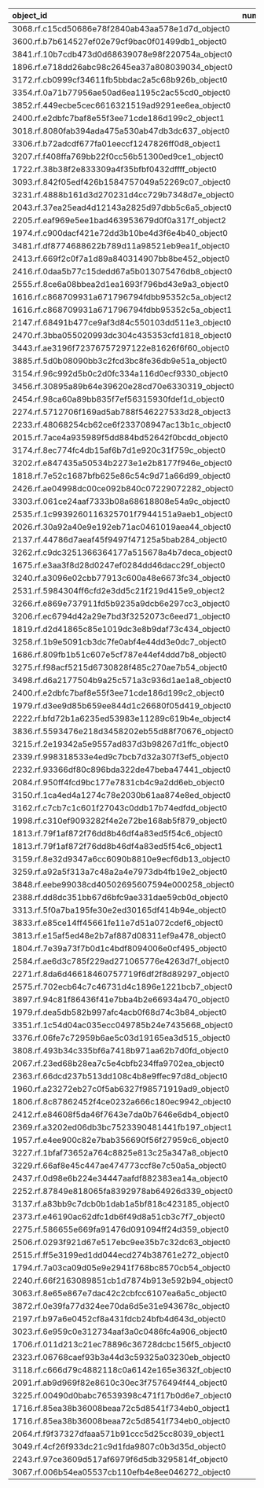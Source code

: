 | object_id                                        |   num_queries |   top1_rate |   top5_rate |   mean_rank |   median_rank |
|:-------------------------------------------------|--------------:|------------:|------------:|------------:|--------------:|
| 3068.rf.c15cd50686e78f2840ab43aa578e1d7d_object0 |             3 |           0 |           0 |     33.6667 |          30   |
| 3600.rf.b7b614527ef02e79cf9bac0f01499db1_object0 |             3 |           0 |           0 |     79      |          82   |
| 3841.rf.10b7cdb473d0d68639078e98f220754a_object0 |             3 |           0 |           0 |      6      |           6   |
| 1896.rf.e718dd26abc98c2645ea37a808039034_object0 |             2 |           0 |           0 |     29      |          29   |
| 3172.rf.cb0999cf34611fb5bbdac2a5c68b926b_object0 |             2 |           0 |           0 |     25      |          25   |
| 3354.rf.0a71b77956ae50ad6ea1195c2ac55cd0_object0 |             2 |           0 |           0 |    122.5    |         122.5 |
| 3852.rf.449ecbe5cec6616321519ad9291ee6ea_object0 |             2 |           0 |           0 |    112.5    |         112.5 |
| 2400.rf.e2dbfc7baf8e55f3ee71cde186d199c2_object1 |             2 |           0 |           0 |     71.5    |          71.5 |
| 3018.rf.8080fab394ada475a530ab47db3dc637_object0 |             2 |           0 |           0 |     24      |          24   |
| 3306.rf.b72adcdf677fa01eeccf1247826ff0d8_object1 |             2 |           0 |           0 |     20.5    |          20.5 |
| 3207.rf.f408ffa769bb22f0cc56b51300ed9ce1_object0 |             2 |           0 |           0 |    140.5    |         140.5 |
| 1722.rf.38b38f2e833309a4f35bfbf0432dffff_object0 |             1 |           0 |           1 |      5      |           5   |
| 3093.rf.842f05edf426b1584757049a52269c07_object0 |             1 |           0 |           0 |     78      |          78   |
| 3231.rf.4888b161d3d270231d4cc729b7348d7e_object0 |             1 |           0 |           0 |     96      |          96   |
| 2043.rf.37ea25ead4d12143a2825d97dbb5c6a5_object0 |             1 |           0 |           0 |     15      |          15   |
| 2205.rf.eaf969e5ee1bad463953679d0f0a317f_object2 |             1 |           0 |           0 |    144      |         144   |
| 1974.rf.c900dacf421e72dd3b10be4d3f6e4b40_object0 |             1 |           0 |           0 |     29      |          29   |
| 3481.rf.df8774688622b789d11a98521eb9ea1f_object0 |             1 |           0 |           0 |     29      |          29   |
| 2413.rf.669f2c0f7a1d89a840314907bb8be452_object0 |             1 |           0 |           0 |    119      |         119   |
| 2416.rf.0daa5b77c15dedd67a5b013075476db8_object0 |             1 |           0 |           0 |     25      |          25   |
| 2555.rf.8ce6a08bbea2d1ea1693f796bd43e9a3_object0 |             1 |           0 |           0 |     22      |          22   |
| 1616.rf.c868709931a671796794fdbb95352c5a_object2 |             1 |           0 |           0 |     24      |          24   |
| 1616.rf.c868709931a671796794fdbb95352c5a_object1 |             1 |           0 |           0 |     50      |          50   |
| 2147.rf.68491b477ce9af3d84c550103dd511e3_object0 |             1 |           0 |           0 |     28      |          28   |
| 2470.rf.3bba055020993dc304c435353cfd1818_object0 |             1 |           0 |           0 |    129      |         129   |
| 3443.rf.ae3196f72376757297122e81626f6f60_object0 |             1 |           0 |           0 |     71      |          71   |
| 3885.rf.5d0b08090bb3c2fcd3bc8fe36db9e51a_object0 |             1 |           0 |           1 |      4      |           4   |
| 3154.rf.96c992d5b0c2d0fc334a116d0ecf9330_object0 |             1 |           0 |           0 |    101      |         101   |
| 3456.rf.30895a89b64e39620e28cd70e6330319_object0 |             1 |           0 |           0 |     19      |          19   |
| 2454.rf.98ca60a89bb835f7ef56315930fdef1d_object0 |             1 |           0 |           0 |     89      |          89   |
| 2274.rf.5712706f169ad5ab788f546227533d28_object3 |             1 |           0 |           0 |    103      |         103   |
| 2233.rf.48068254cb62ce6f233708947ac13b1c_object0 |             1 |           0 |           0 |     20      |          20   |
| 2015.rf.7ace4a935989f5dd884bd52642f0bcdd_object0 |             1 |           0 |           1 |      5      |           5   |
| 3174.rf.8ec774fc4db15af6b7d1e920c31f759c_object0 |             1 |           0 |           0 |    137      |         137   |
| 3202.rf.e847435a50534b2273e1e2b8177f946e_object0 |             1 |           0 |           1 |      3      |           3   |
| 1818.rf.7e52c1687bfb625e86c54c9d71a66d99_object0 |             1 |           0 |           0 |     58      |          58   |
| 2426.rf.ae04998dc00ce092b840c07229072282_object0 |             1 |           0 |           0 |     20      |          20   |
| 3303.rf.061ce24aaf7333b08a68618808e54a9c_object0 |             1 |           0 |           0 |     55      |          55   |
| 2535.rf.1c9939260116325701f7944151a9aeb1_object0 |             1 |           0 |           0 |     79      |          79   |
| 2026.rf.30a92a40e9e192eb71ac0461019aea44_object0 |             1 |           0 |           0 |     56      |          56   |
| 2137.rf.44786d7aeaf45f9497f47125a5bab284_object0 |             1 |           0 |           0 |     11      |          11   |
| 3262.rf.c9dc3251366364177a515678a4b7deca_object0 |             1 |           0 |           0 |     81      |          81   |
| 1675.rf.e3aa3f8d28d0247ef0284dd46dacc29f_object0 |             1 |           0 |           0 |     59      |          59   |
| 3240.rf.a3096e02cbb77913c600a48e6673fc34_object0 |             1 |           0 |           0 |    115      |         115   |
| 2531.rf.5984304ff6cfd2e3dd5c21f219d415e9_object2 |             1 |           0 |           0 |     15      |          15   |
| 3266.rf.e869e737911fd5b9235a9dcb6e297cc3_object0 |             1 |           0 |           0 |     77      |          77   |
| 3206.rf.ec6794d42a29e7bd3f3252073c6eed71_object0 |             1 |           0 |           0 |     65      |          65   |
| 1819.rf.d2d41865c85e1019dc3e8b9daf73c434_object0 |             1 |           0 |           0 |    147      |         147   |
| 3258.rf.1b9e5091cb3dc7fe0abf4e44dd3e0dc7_object0 |             1 |           0 |           0 |     47      |          47   |
| 1686.rf.809fb1b51c607e5cf787e44ef4ddd7b8_object0 |             1 |           0 |           0 |     10      |          10   |
| 3275.rf.f98acf5215d6730828f485c270ae7b54_object0 |             1 |           0 |           0 |    106      |         106   |
| 3498.rf.d6a2177504b9a25c571a3c936d1ae1a8_object0 |             1 |           0 |           0 |    125      |         125   |
| 2400.rf.e2dbfc7baf8e55f3ee71cde186d199c2_object0 |             1 |           0 |           0 |    119      |         119   |
| 1979.rf.d3ee9d85b659ee844d1c26680f05d419_object0 |             1 |           0 |           0 |     22      |          22   |
| 2222.rf.bfd72b1a6235ed53983e11289c619b4e_object4 |             1 |           0 |           0 |     21      |          21   |
| 3836.rf.5593476e218d3458202eb55d88f70676_object0 |             1 |           0 |           0 |     33      |          33   |
| 3215.rf.2e19342a5e9557ad837d3b98267d1ffc_object0 |             1 |           0 |           0 |     18      |          18   |
| 2339.rf.998318533e4ed9c7bcb7d32a307f3ef5_object0 |             1 |           0 |           0 |     35      |          35   |
| 2232.rf.93366df80c896bda322de47beba47441_object0 |             1 |           0 |           0 |     21      |          21   |
| 2084.rf.950ff4fcd9bc177e7831cb4c9a2dd6eb_object0 |             1 |           0 |           0 |     51      |          51   |
| 3150.rf.1ca4ed4a1274c78e2030b61aa874e8ed_object0 |             1 |           0 |           0 |     78      |          78   |
| 3162.rf.c7cb7c1c601f27043c0ddb17b74edfdd_object0 |             1 |           0 |           0 |    121      |         121   |
| 1998.rf.c310ef9093282f4e2e72be168ab5f879_object0 |             1 |           0 |           0 |     16      |          16   |
| 1813.rf.79f1af872f76dd8b46df4a83ed5f54c6_object0 |             1 |           0 |           0 |      7      |           7   |
| 1813.rf.79f1af872f76dd8b46df4a83ed5f54c6_object1 |             1 |           0 |           0 |     22      |          22   |
| 3159.rf.8e32d9347a6cc6090b8810e9ecf6db13_object0 |             1 |           0 |           0 |     79      |          79   |
| 3259.rf.a92a5f313a7c48a2a4e7973db4fb19e2_object0 |             1 |           0 |           0 |     67      |          67   |
| 3848.rf.eebe99038cd40502695607594e000258_object0 |             1 |           0 |           0 |     59      |          59   |
| 2388.rf.dd8dc351bb67d6bfc9ae331dae59cb0d_object0 |             1 |           0 |           0 |     10      |          10   |
| 3313.rf.5f0a7ba195fe30e2ed30165df414b94e_object0 |             1 |           0 |           0 |     31      |          31   |
| 3833.rf.e85ce14ff45661fe11e7d51a072cdef6_object0 |             1 |           0 |           0 |     66      |          66   |
| 3813.rf.e15af5ed48e2b7af887d08311ef9a478_object0 |             1 |           0 |           0 |    139      |         139   |
| 1804.rf.7e39a73f7b0d1c4bdf8094006e0cf495_object0 |             1 |           0 |           0 |     27      |          27   |
| 2584.rf.ae6d3c785f229ad271065776e4263d7f_object0 |             1 |           0 |           0 |     76      |          76   |
| 2271.rf.8da6d46618460757719f6df2f8d89297_object0 |             1 |           0 |           0 |     68      |          68   |
| 2575.rf.702ecb64c7c46731d4c1896e1221bcb7_object0 |             1 |           0 |           0 |     99      |          99   |
| 3897.rf.94c81f86436f41e7bba4b2e66934a470_object0 |             1 |           0 |           0 |    104      |         104   |
| 1979.rf.dea5db582b997afc4acb0f68d74c3b84_object0 |             1 |           0 |           0 |     27      |          27   |
| 3351.rf.1c54d04ac035ecc049785b24e7435668_object0 |             1 |           0 |           0 |     28      |          28   |
| 3376.rf.06fe7c72959b6ae5c03d19165ea3d515_object0 |             1 |           0 |           0 |     51      |          51   |
| 3808.rf.493b34c335bf6a7418b971aa62b7d0fd_object0 |             1 |           0 |           0 |     83      |          83   |
| 2067.rf.23ed68b28ea7c5e4cbfb234ffa9702ea_object0 |             1 |           0 |           0 |     23      |          23   |
| 2363.rf.66dcd237b513dd108c4b8e9ffec97d8d_object0 |             1 |           0 |           1 |      5      |           5   |
| 1960.rf.a23272eb27c0f5ab6327f98571919ad9_object0 |             1 |           0 |           0 |     52      |          52   |
| 1806.rf.8c87862452f4ce0232a666c180ec9942_object0 |             1 |           0 |           0 |     12      |          12   |
| 2412.rf.e84608f5da46f7643e7da0b7646e6db4_object0 |             1 |           0 |           0 |     49      |          49   |
| 2369.rf.a3202ed06db3bc7523390481441fb197_object1 |             1 |           0 |           0 |     75      |          75   |
| 1957.rf.e4ee900c82e7bab356690f56f27959c6_object0 |             1 |           0 |           0 |     10      |          10   |
| 3227.rf.1bfaf73652a764c8825e813c25a347a8_object0 |             1 |           0 |           0 |     25      |          25   |
| 3229.rf.66af8e45c447ae474773ccf8e7c50a5a_object0 |             1 |           0 |           0 |     41      |          41   |
| 2437.rf.0d98e6b224e34447aafdf882383ea14a_object0 |             1 |           0 |           0 |     11      |          11   |
| 2252.rf.87849e818065fa8392978ab64926d339_object0 |             1 |           0 |           0 |     12      |          12   |
| 3137.rf.a83bb9c7dcb0b1dab1a5bf818c423185_object0 |             1 |           0 |           0 |     16      |          16   |
| 2373.rf.e46190ac62dfc1db6f49d8a51cb3c7f7_object0 |             1 |           0 |           0 |     44      |          44   |
| 2275.rf.586655e669fa91476d091094ff24d359_object0 |             1 |           0 |           1 |      2      |           2   |
| 2506.rf.0293f921d67e517ebc9ee35b7c32dc63_object0 |             1 |           0 |           0 |     52      |          52   |
| 2515.rf.ff5e3199ed1dd044ecd274b38761e272_object0 |             1 |           0 |           0 |     29      |          29   |
| 1794.rf.7a03ca09d05e9e2941f768bc8570cb54_object0 |             1 |           0 |           0 |     92      |          92   |
| 2240.rf.66f2163089851cb1d7874b913e592b94_object0 |             1 |           0 |           0 |     60      |          60   |
| 3063.rf.8e65e867e7dac42c2cbfcc6107ea6a5c_object0 |             1 |           0 |           0 |     54      |          54   |
| 3872.rf.0e39fa77d324ee70da6d5e31e943678c_object0 |             1 |           0 |           0 |     21      |          21   |
| 2197.rf.b97a6e0452cf8a431fdcb24bfb4d643d_object0 |             1 |           0 |           1 |      2      |           2   |
| 3023.rf.6e959c0e312734aaf3a0c0486fc4a906_object0 |             1 |           0 |           0 |     98      |          98   |
| 1706.rf.011d213c21ec78896c36728dcbc156f5_object0 |             1 |           0 |           0 |     68      |          68   |
| 2323.rf.06768caef93b3a44d3c59325a03230eb_object0 |             1 |           0 |           0 |     52      |          52   |
| 3118.rf.c666d79c4882118c0a6142e165e3632f_object0 |             1 |           0 |           0 |     98      |          98   |
| 2091.rf.ab9d969f82e8610c30ec3f7576494f44_object0 |             1 |           0 |           0 |     97      |          97   |
| 3225.rf.00490d0babc76539398c471f17b0d6e7_object0 |             1 |           0 |           0 |     35      |          35   |
| 1716.rf.85ea38b36008beaa72c5d8541f734eb0_object1 |             1 |           0 |           0 |     43      |          43   |
| 1716.rf.85ea38b36008beaa72c5d8541f734eb0_object0 |             1 |           0 |           0 |     44      |          44   |
| 2064.rf.f9f37327dfaaa571b91ccc5d25cc8039_object1 |             1 |           0 |           0 |    118      |         118   |
| 3049.rf.4cf26f933dc21c9d1fda9807c0b3d35d_object0 |             1 |           0 |           0 |    123      |         123   |
| 2243.rf.97ce3609d517af6979f6d5db3295814f_object0 |             1 |           0 |           0 |     56      |          56   |
| 3067.rf.006b54ea05537cb110efb4e8ee046272_object0 |             1 |           0 |           0 |     16      |          16   |
